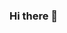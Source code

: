 ### Hi there 👋

<!--
**TradingProgrammer/TradingProgrammer** is a ✨ _special_ ✨ repository because its `README.md` (this file) appears on your GitHub profile.

Here are some ideas to get you started:

- 🔭 I’m currently working on nowhere
- 🌱 I’m currently learning to code
- 👯 I’m looking to collaborate with anyone
- 🤔 I’m looking for help with anything
- 💬 Ask me about something
- 📫 How to reach me: through insta
- ⚡ Fun fact: ㅇㅅㅇ
-->

